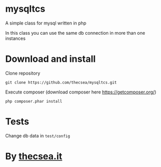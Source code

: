 # mysqltcs
A simple class for mysql written in php

In this class you can use the same db connection in more than one instances

# Download and install
Clone repository

`git clone https://github.com/thecsea/mysqltcs.git`

Execute composer (download composer here https://getcomposer.org/)

`php composer.phar install`


# Tests
Change db data in `test/config`

# By [thecsea.it](http://www.thecsea.it)
